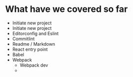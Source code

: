 # What have we covered so far
- Initiate new project
- Initiate new project
- Editorconfig and Eslint
- Commitlint
- Readme / Markdown
- React entry point
- Babel
- Webpack
    - Webpack dev
    - 